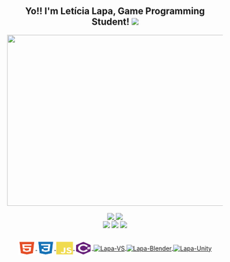 <h2 align="center"> Yo!! I'm Letícia Lapa, Game Programming Student! <img src="https://media.giphy.com/media/VgCDAzcKvsR6OM0uWg/giphy.gif" width="50"> </h2>

<div align="center">
 <img align="center" width="800" height="400" src="https://github.com/LehLapa/LehLapa/assets/128638269/cec0c9a6-8f1c-4dbd-b5a1-12a768bc2034"> 
</div><br>

<div align="center">
  <a href="https://github.com/LehLapa">
  <img height="180em" src="https://github-readme-stats.vercel.app/api?username=LehLapa&show_icons=true&theme=dark&include_all_commits=tru&count_private+true"/>
  <img height="180em" src="https://github-readme-stats.vercel.app/api/top-langs/?username=LehLapa&layout=compact&theme=dark"/>
</div>
<div align="center">
  <a href="https://www.instagram.com/whoislapa_/ target="_blanck"> <img src="https://img.shields.io/badge/Instagram-E4405F?style=for-the-badge&logo=instagram&logoColor=white"></a>
  <a href="leticiadalapa@gmail.com"> <img src="https://img.shields.io/badge/Gmail-D14836?style=for-the-badge&logo=gmail&logoColor=white" target="_blanck"></a>
  <a href="https://www.linkedin.com/in/letícia-lapa-2710b6280/" target="_blanck"> <img src="https://img.shields.io/badge/LinkedIn-0077B5?style=for-the-badge&logo=linkedin&logoColor=white"></a><br>
</div>

  ##
  
<div align="center">
 <div style="display: inline_block"> 
  <a href="https://www.w3.org/html/" target="_blank" rel="noreferrer"> <img align="center" alt="Lapa-HTML" height="30" width="40" src="https://raw.githubusercontent.com/devicons/devicon/master/icons/html5/html5-plain.svg">
  <a href="https://www.w3schools.com/css/" target="_blanck" rel="noreferrer"> <img align="center" alt="Lapa-CSS" height="30" width="40" src="https://raw.githubusercontent.com/devicons/devicon/master/icons/css3/css3-plain.svg">
  <a href="https://developer.mozilla.org/en-US/docs/Web/JavaScript" target="_blanck" rel="noreferrer"> <img align="center" alt="Lapa-Js" height="30" width="40" src="https://raw.githubusercontent.com/devicons/devicon/master/icons/javascript/javascript-plain.svg">
  <a href="https://www.w3schools.com/cs/" target="_blanck" rel="noreferrer"> <img align="center" alt="Lapa-Csharp" height="30" width="40" src="https://raw.githubusercontent.com/devicons/devicon/master/icons/csharp/csharp-plain.svg">
  <a href="https://visualstudio.microsoft.com/pt-br/" target="_blanck" rel="noreferrer"> <img align="center" alt="Lapa-VS" height="30" width="40" src="https://cdn.jsdelivr.net/gh/devicons/devicon/icons/visualstudio/visualstudio-plain.svg">  
  <a href="https://www.blender.org" target="_blanck" rel="noreferrer"> <img align="center" alt="Lapa-Blender" height="30" width="40" src="https://cdn.jsdelivr.net/gh/devicons/devicon/icons/blender/blender-original.svg">
  <a href="https://unity.com" target="_blanck" rel="noreferrer"> <img align="center" alt="Lapa-Unity" height="30" width="40" src="https://cdn.jsdelivr.net/gh/devicons/devicon/icons/unity/unity-original.svg">
</div>


